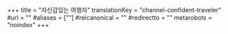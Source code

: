 +++
title = "자신감있는 여행자"
translationKey = "channel-confident-traveler"
#url = ""
#aliases = [""]
#relcanonical = ""
#redirectto = ""
metarobots = "noindex"
+++
